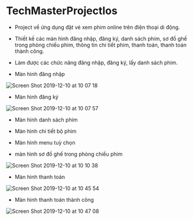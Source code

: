 # TechMasterProjectIos
- Project về ứng dụng đặt vé xem phim online trên điện thoại di động.
- Thiết kế các màn hình đăng nhập, đăng ký, danh sách phim, sơ đồ ghế trong phòng chiếu phim, thông tin chi tiết phim, thanh toán, thanh toán thành công.
- Làm được các chức năng đăng nhập, đăng ký, lấy danh sách phim.

- Màn hình đăng nhập

![Screen Shot 2019-12-10 at 10 07 18](https://user-images.githubusercontent.com/46775686/70501080-b4542080-1b4f-11ea-80aa-1f6fa15ad7f7.png)

- Màn hình đăng ký

![Screen Shot 2019-12-10 at 10 07 57](https://user-images.githubusercontent.com/46775686/70501090-bae29800-1b4f-11ea-83ee-c3ab08d0633e.png)

- Màn hình danh sách phim



- Màn hình chi tiết bộ phim



- Màn hình menu tuỳ chọn



- màn hình sơ đồ ghế trong phòng chiếu phim

![Screen Shot 2019-12-10 at 10 10 38](https://user-images.githubusercontent.com/46775686/70501109-c930b400-1b4f-11ea-9e6e-5d8eb9aa2c53.png)

- Màn hình thanh toán

![Screen Shot 2019-12-10 at 10 45 54](https://user-images.githubusercontent.com/46775686/70501179-f715f880-1b4f-11ea-9683-9abbd14b98ae.png)

- Màn hình thanh toán thành công

![Screen Shot 2019-12-10 at 10 47 08](https://user-images.githubusercontent.com/46775686/70501202-01d08d80-1b50-11ea-8b26-ddaedd8ba1ba.png)
